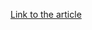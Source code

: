 [Link to the article](https://thehackernews.com/2025/07/microsoft-patches-130-vulnerabilities.html)
